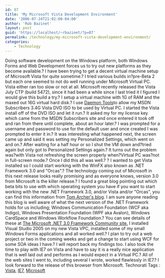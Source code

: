 ```yaml
---
id: 87
title: 'My Microsoft Vista Development Environment'
date: '2006-07-24T21:02:00-04:00'
author: 'Rob Bazinet'
layout: post
guid: 'https://localhost/~rbazinet/?p=87'
permalink: /technology/my-microsoft-vista-development-environment/
categories:
    - Technology
---
```


Doing software development on the Windows platform, both Windows Forms and Web Development forces us to try out new platforms as they become available.? I have been trying to get a decent virtual machine setup of Microsoft Vista for quite sometime.? I tried various builds in?pre-Beta 2 but each one seemed to not do well running under Microsoft Virtual PC. Vista either ran too slow or not at all. Microsoft recently released the Vista July CTP (build 5472), since it had been a while since I last tried it I figured I would give this build a try.? I setup a virtual machine with 1G of RAM and the maxed out 16G virtual hard disk.? I use [Daemon Tools](https://www.daemon-tools.cc/dtcc/announcements.php)to allow my MSDN Subscribers 3.4G Vista DVD ISO to be used by Virtual PC. I started the Vista install off of the DVD ISO and let it run.? It asked my for my license key which came from the MSDN Subscribers site and once entered it took off and ran from there until complete, about an hour later.? I was prompted for a username and password to use for the default user and once created I was prompted to enter it in.? It was interesting what happened next, the screen came up and said it was setting my Personalized Settings, which went on and on.? After waiting for a half hour or so I shut the VM down and?tried again but only got to Personalized Settings again.? It turns out the problem was?with Vista not refreshing the screen properly when?Virtual PC was?not in full-screen mode.? Once I did this all was well.? ? I wanted to get Vista installed so I could start working with the WinFX also known as .NET Framework 3.0 and "Orcas".? The technology coming out of Microsoft in this next release looks really promising and as everyone knows, version 3.0 from Microsoft is the killer release.? I found a great blog pointing out which beta bits to use with which operating system you have if you want to start working with the new .NET Framework 3.0, and/or Vista and/or "Orcas", you can find this information from [Tom Archer's blog](https://blogs.msdn.com/tomarcher/archive/2006/07/17/668572.aspx). I am sure anyone reading this blog is well aware of what the next version of the .NET Framework holds for us including; Windows Communication Foundation (WCF aka Indigo), Windows Presentation Foundation (WPF aka Avalon), Windows CardSpace and Windows Workflow Foundation.? You can see details of these at [The Microsoft .NET 3.0 Framework Community site.](https://www.netfx3.com/default.aspx) I installed Visual Studio 2005 on my new Vista VPC, installed some of my small Windows Forms applications and all worked well.? I plan to try out a web project or two in the coming weeks and get a change to start using WCF for some SOA ideas I have.? I will report back my findings too. I also took the time to play with IE7 on Vista and have to say it is a really nice application that is well laid out and performs as I would expect in a Virtual PC.? All of the web sites I went to, including several I wrote, worked flawlessly in IE7.? I look forward to the release of this browser from Microsoft. Technorati Tags : [Vista](https://technorati.com/tag/Vista), [IE7](https://technorati.com/tag/IE7), [Microsoft](https://technorati.com/tag/Microsoft)